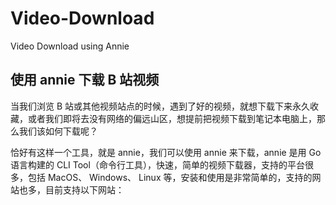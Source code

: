 # Video-Download
Video Download using Annie

## 使用 annie 下载 B 站视频
当我们浏览 B 站或其他视频站点的时候，遇到了好的视频，就想下载下来永久收藏，或者我们即将去没有网络的偏远山区，想提前把视频下载到笔记本电脑上，那么我们该如何下载呢？  

恰好有这样一个工具，就是 annie，我们可以使用 annie 来下载，annie 是用 Go 语言构建的 CLI Tool（命令行工具），快速，简单的视频下载器，支持的平台很多，包括 MacOS、 Windows、 Linux 等，安装和使用是非常简单的，支持的网站也多，目前支持以下网站： 
